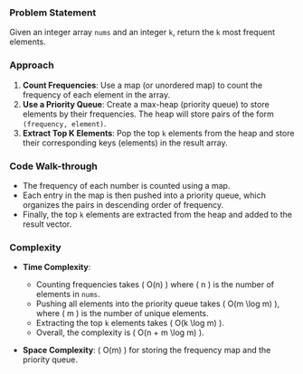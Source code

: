 ### Problem Statement
Given an integer array `nums` and an integer `k`, return the `k` most frequent elements. 

### Approach
1. **Count Frequencies**: Use a map (or unordered map) to count the frequency of each element in the array.
2. **Use a Priority Queue**: Create a max-heap (priority queue) to store elements by their frequencies. The heap will store pairs of the form `(frequency, element)`.
3. **Extract Top K Elements**: Pop the top `k` elements from the heap and store their corresponding keys (elements) in the result array.

### Code Walk-through
- The frequency of each number is counted using a map.
- Each entry in the map is then pushed into a priority queue, which organizes the pairs in descending order of frequency.
- Finally, the top `k` elements are extracted from the heap and added to the result vector.

### Complexity
- **Time Complexity**: 
  - Counting frequencies takes \( O(n) \) where \( n \) is the number of elements in `nums`.
  - Pushing all elements into the priority queue takes \( O(m \log m) \), where \( m \) is the number of unique elements.
  - Extracting the top `k` elements takes \( O(k \log m) \).
  - Overall, the complexity is \( O(n + m \log m) \).

- **Space Complexity**: \( O(m) \) for storing the frequency map and the priority queue.

